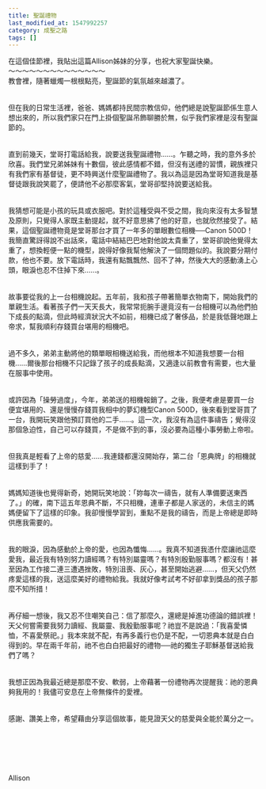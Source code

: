 ```yaml
---
title: 聖誕禮物
last_modified_at: 1547992257
category: 成聖之路
tags: []
---
```


在這個佳節裡，我貼出這篇Allison姊妹的分享，也祝大家聖誕快樂。<!--more--><br>～～～～～～～～～～～～～～<br>教會裡，隨著蠟燭一根根點亮，聖誕節的氣氛越來越濃了。<br><br><br>但在我的日常生活裡，爸爸、媽媽都持民間宗教信仰，他們總是說聖誕節係生意人想出來的，所以我們家只在門上掛個聖誕吊飾聊勝於無，似乎我們家裡是沒有聖誕節的。<br><br><br>直到前幾天，堂哥打電話給我，說要送我聖誕禮物……。乍聽之時，我的意外多於欣喜。我們堂兄弟姊妹有十數個，彼此感情都不錯，但沒有送禮的習慣，親族裡只有我們家有基督徒，更不時興送什麼聖誕禮物了。我以為這是因為堂哥知道我是基督徒跟我說笑罷了，便請他不必那麼客氣，堂哥卻堅持說要送給我。<br><br><br>我猜想可能是小孩的玩具或衣服吧。對於這種受與不受之間，我向來沒有太多智慧及原則，只覺得人家既主動提起，就不好意思拂了他的好意，也就欣然接受了。結果，這個聖誕禮物竟是堂哥那台才買了一年多的單眼數位相機──Canon 500D！<br>我簡直驚訝得說不出話來，電話中結結巴巴地對他說太貴重了，堂哥卻說他覺得太重了，想換輕便一點的機型，說得好像我幫他解決了一個問題似的。我說要分期付款，他也不要。放下電話時，我還有點飄飄然、回不了神，然後大大的感動湧上心頭，眼淚也忍不住掉下來……。<br><br><br>故事要從我的上一台相機說起。五年前，我和孩子帶著簡單衣物南下，開始我們的單親生活。看著孩子們一天天長大，我常常扼腕手邊竟沒有一台相機可以為他們拍下成長的點滴，但此時經濟狀況大不如前，相機已成了奢侈品，於是我低聲地跟上帝求，幫我順利存錢買台堪用的相機吧。<br><br><br>過不多久，弟弟主動將他的類單眼相機送給我，而他根本不知道我想要一台相機……爾後那台相機不只記錄了孩子的成長點滴，又適逢以前教會有需要，也大量在服事中使用。<br><br><br>或許因為「操勞過度」，今年，弟弟送的相機報銷了。之後，我便考慮是要買一台便宜堪用的、還是慢慢存錢買我相中的夢幻機型Canon 500D，後來看到堂哥買了一台，我開玩笑跟他預訂買他的二手……。這一次，我沒有為這件事禱告；覺得沒那個急迫性，自己可以存錢買，不是做不到的事，沒必要為這種小事勞動上帝啦。<br><br><br>但我真是輕看了上帝的慈愛……我連錢都還沒開始存，第二台「恩典牌」的相機就這樣到手了！<br><br><br>媽媽知道後也覺得新奇，她開玩笑地說：「妳每次一禱告，就有人準備要送東西了。」的確，南下這五年恩典不斷，不只相機，連車子都是人家送的，未信主的媽媽便留下了這樣的印象。我卻慢慢學習到，重點不是我的禱告，而是上帝總是即時供應我需要的。<br><br><br>我的眼淚，因為感動於上帝的愛，也因為懺悔……。我真不知道我憑什麼讓祂這麼愛我，最近我有特別努力讀經嗎？有特別屬靈嗎？有特別殷勤服事嗎？都沒有！甚至因為工作接二連三遭遇挫敗，特別沮喪、灰心，甚至開始逃避……，但天父仍然疼愛這樣的我，送這麼美好的禮物給我。我就好像考試考不好卻拿到獎品的孩子那麼不知所措！<br><br><br>再仔細一想後，我又忍不住嘲笑自己：信了那麼久，還總是掉進功德論的錯誤裡！天父何嘗需要我努力讀經、我屬靈、我殷勤服事呢？祂豈不是說過：「我喜愛憐恤，不喜愛祭祀。」我本來就不配，有再多義行也仍是不配，一切恩典本就是白白得到的。早在兩千年前，祂不也白白把最好的禮物──祂的獨生子耶穌基督送給我們了嗎？<br><br><br>我想正因為我最近總是那麼不安、軟弱，上帝藉著一份禮物再次提醒我：祂的恩典夠我用的！我儘可安息在上帝無條件的愛裡。<br><br><br>感謝、讚美上帝，希望藉由分享這個故事，能見證天父的慈愛與全能於萬分之一。<br><br><br><br><br><br><br>Allison<br><br><br><br><br><br><br><br>
